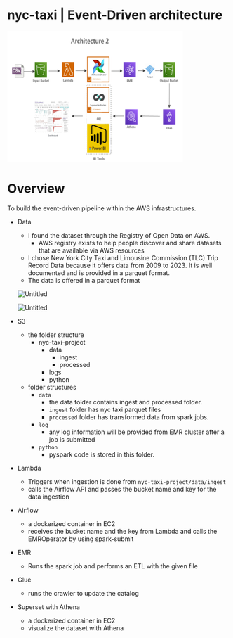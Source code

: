 # nyc-taxi | Event-Driven architecture

<img src="./images/architecture.png" alt="Image Description" width="400" height="300">


# Overview

To build the event-driven pipeline within the AWS infrastructures.

- Data
    - I found the dataset through the Registry of Open Data on AWS.
        - AWS registry exists to help people discover and share datasets that are available via AWS resources
    - I chose New York City Taxi and Limousine Commission (TLC) Trip Record Data because it offers data from 2009 to 2023. It is well documented and is provided in a parquet format.
    - The data is offered in a parquet format
    
    ![Untitled](https://s3-us-west-2.amazonaws.com/secure.notion-static.com/6c6c98b9-a04e-42d2-92d2-da3513845838/Untitled.png)
    
    ![Untitled](https://s3-us-west-2.amazonaws.com/secure.notion-static.com/552dd115-0d49-4b7b-8556-c2f551fac23c/Untitled.png)
    
- S3
    - the folder structure
        - nyc-taxi-project
            - data
                - ingest
                - processed
            - logs
            - python
    - folder structures
        - `data`
            - the data folder contains ingest and processed folder.
            - `ingest` folder has nyc taxi parquet files
            - `processed` folder has transformed data from spark jobs.
        - `log`
            - any log information will be provided from EMR cluster after a job is submitted
        - `python`
            - pyspark code is stored in this folder.
        
- Lambda
    - Triggers when ingestion is done from `nyc-taxi-project/data/ingest`
    - calls the Airflow API and passes the bucket name and key for the data ingestion
- Airflow
    - a dockerized container in EC2
    - receives the bucket name and the key from Lambda and calls the EMROperator by using spark-submit
- EMR
    - Runs the spark job and performs an ETL with the given file
- Glue
    - runs the crawler to update the catalog
- Superset with Athena
    - a dockerized container in EC2
    - visualize the dataset with Athena
